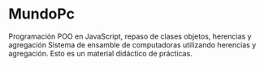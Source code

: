 # MundoPc
Programación POO en JavaScript, repaso de clases objetos, herencias y agregación
Sistema de ensamble de computadoras utilizando herencias y agregación.
Esto es un material didáctico de prácticas.
